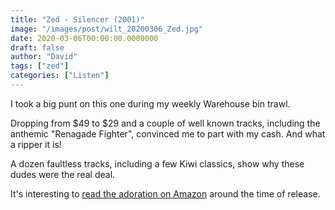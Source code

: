 ```yaml
---
title: "Zed - Silencer (2001)"
image: "/images/post/wilt_20200306_Zed.jpg"
date: 2020-03-06T00:00:00.0000000
draft: false
author: "David"
tags: ["zed"]
categories: ["Listen"]
---
```

 I took a big punt on this one during my weekly Warehouse bin trawl.   
   
Dropping from $49 to $29 and a couple of well known tracks, including the anthemic "Renagade Fighter", convinced me to part with my cash. And what a ripper it is!   
  
A dozen faultless tracks, including a few Kiwi classics, show why these dudes were the real deal.    
  
It's interesting to [read the adoration on Amazon](https://www.amazon.com/Silencer-Zed/dp/B00005J8W3) around the time of release.